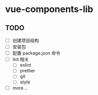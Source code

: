 # vue-components-lib

## TODO

- [ ] 创建项目结构
- [ ] 安装包
- [ ] 配置 package.json 命令
- [ ] lint 相关
  - [ ] eslint
  - [ ] prettier
  - [ ] git
  - [ ] style
- [ ] more...
